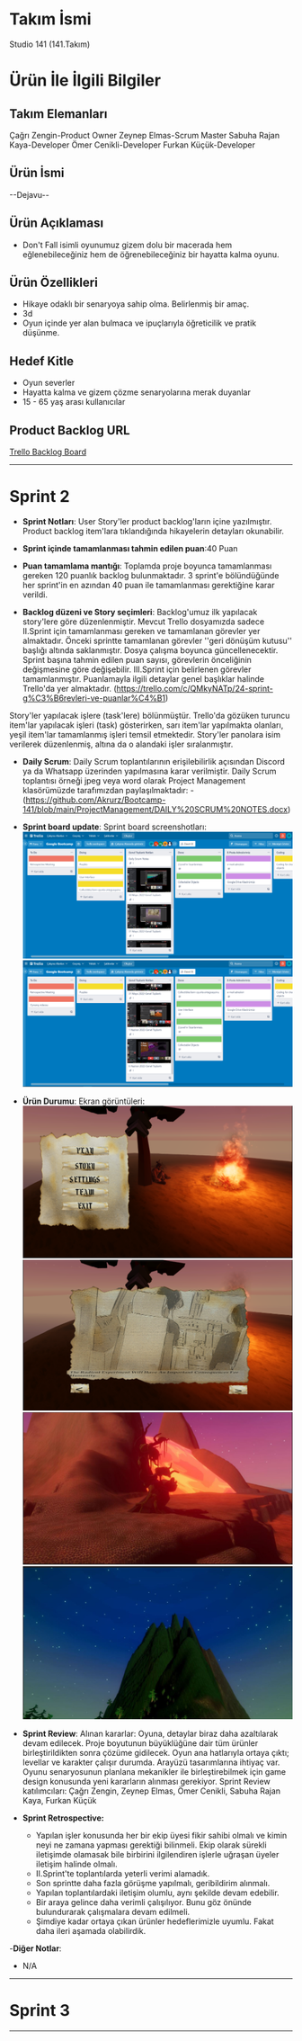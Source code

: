 # **Takım İsmi**

Studio 141 (141.Takım)

# Ürün İle İlgili Bilgiler

## Takım Elemanları

Çağrı Zengin-Product Owner
Zeynep Elmas-Scrum Master
Sabuha Rajan Kaya-Developer
Ömer Cenikli-Developer
Furkan Küçük-Developer


## Ürün İsmi

--Dejavu--

## Ürün Açıklaması

- Don't Fall isimli oyunumuz gizem dolu bir macerada  hem eğlenebileceğiniz hem de öğrenebileceğiniz bir hayatta kalma oyunu. 

## Ürün Özellikleri

- Hikaye odaklı bir senaryoya sahip olma. Belirlenmiş bir amaç.
- 3d
- Oyun içinde yer alan bulmaca ve ipuçlarıyla öğreticilik ve pratik düşünme.

## Hedef Kitle

- Oyun severler
- Hayatta kalma ve gizem çözme senaryolarına merak duyanlar
- 15 - 65 yaş arası kullanıcılar

## Product Backlog URL

[Trello Backlog Board](https://trello.com/invite/b/AmiABGTZ/3b945bf5d74defd558fc533a59d38c9b/google-bootcamp)

---

# Sprint 2

- **Sprint Notları**: User Story'ler product backlog'ların içine yazılmıştır. Product backlog item'lara tıklandığında hikayelerin detayları okunabilir.

- **Sprint içinde tamamlanması tahmin edilen puan**:40 Puan

- **Puan tamamlama mantığı**: Toplamda proje boyunca tamamlanması gereken 120 puanlık backlog bulunmaktadır. 3 sprint'e bölündüğünde her sprint'in en azından 40 puan ile tamamlanması gerektiğine karar verildi.

- **Backlog düzeni ve Story seçimleri**: Backlog'umuz ilk yapılacak story'lere göre düzenlenmiştir. Mevcut Trello dosyamızda sadece II.Sprint için tamamlanması gereken ve tamamlanan görevler yer almaktadır. Önceki sprintte tamamlanan görevler ''geri dönüşüm kutusu'' başlığı altında saklanmıştır. Dosya çalışma boyunca güncellenecektir. Sprint başına tahmin edilen puan sayısı, görevlerin önceliğinin değişmesine göre değişebilir. III.Sprint için belirlenen görevler tamamlanmıştır. Puanlamayla ilgili detaylar genel başlıklar halinde Trello'da yer almaktadır. (https://trello.com/c/QMkyNATp/24-sprint-g%C3%B6revleri-ve-puanlar%C4%B1)

Story'ler yapılacak işlere (task'lere) bölünmüştür. Trello'da gözüken turuncu item'lar yapılacak işleri (task) gösterirken, sarı item'lar yapılmakta olanları, yeşil item'lar tamamlanmış işleri temsil etmektedir. Story'ler panolara isim verilerek düzenlenmiş, altına da o alandaki işler sıralanmıştır.

- **Daily Scrum**: Daily Scrum toplantılarının erişilebilirlik açısından Discord ya da Whatsapp üzerinden yapılmasına karar verilmiştir. Daily Scrum toplantısı örneği jpeg veya word olarak Project Management klasörümüzde tarafımızdan paylaşılmaktadır: 
-(https://github.com/Akrurz/Bootcamp-141/blob/main/ProjectManagement/DAILY%20SCRUM%20NOTES.docx) 

- **Sprint board update**: Sprint board screenshotları: 
![Backlog 1](https://github.com/Akrurz/Bootcamp-141/blob/main/ProjectManagement/sonsprint%20backlog1.png)
![Backlog 2](https://github.com/Akrurz/Bootcamp-141/blob/main/ProjectManagement/sonsprint%20backlog2.png)

- **Ürün Durumu**: Ekran görüntüleri:
  ![Screenshot 1](https://github.com/Akrurz/Bootcamp-141/blob/main/ProjectManagement/product1.png)
  ![Screenshot 2](https://github.com/Akrurz/Bootcamp-141/blob/main/ProjectManagement/product2.png)
  ![Screenshot 3](https://github.com/Akrurz/Bootcamp-141/blob/main/ProjectManagement/product3.JPG)
  ![Screenshot 4](https://github.com/Akrurz/Bootcamp-141/blob/main/ProjectManagement/product4.JPG)
 
- **Sprint Review**: 
Alınan kararlar: Oyuna, detaylar biraz daha azaltılarak devam edilecek. Proje boyutunun büyüklüğüne dair tüm ürünler birleştirildikten sonra çözüme gidilecek. Oyun ana hatlarıyla ortaya çıktı; levellar ve karakter çalışır durumda. Arayüzü tasarımlarına ihtiyaç var. Oyunu senaryosunun planlana mekanikler ile birleştirebilmek için game design konusunda yeni kararların alınması gerekiyor.
Sprint Review katılımcıları: Çağrı Zengin, Zeynep Elmas, Ömer Cenikli, Sabuha Rajan Kaya, Furkan Küçük

- **Sprint Retrospective:**
  - Yapılan işler konusunda her bir ekip üyesi fikir sahibi olmalı ve kimin neyi ne zamana yapması gerektiği bilinmeli. Ekip olarak sürekli iletişimde olamasak bile birbirini ilgilendiren işlerle uğraşan üyeler iletişim halinde olmalı.
  - II.Sprint'te toplantılarda yeterli verimi alamadık.
  - Son sprintte daha fazla görüşme yapılmalı, geribildirim alınmalı.
  - Yapılan toplantılardaki iletişim olumlu, aynı şekilde devam edebilir.
  - Bir araya gelince daha verimli çalışılıyor. Bunu göz önünde bulundurarak çalışmalara devam edilmeli.
  - Şimdiye kadar ortaya çıkan ürünler hedeflerimizle uyumlu. Fakat daha ileri aşamada olabilirdik.

-**Diğer Notlar**:
- N/A

---

# Sprint 3


---

